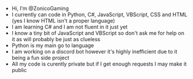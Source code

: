 - Hi, I’m @ZonicoGaming
- I currently can code in Python, C#, JavaScript, VBScript, CSS and HTML (yes I know HTML isn't a proper language)
- I am learning C# and I am not fluent in it just yet
- I know a tiny bit of JavaScript and VBScript so don't ask me for help on it as will probably be just as clueless
- Python is my main go to language  
- I am working on a discord bot however it's highly inefficient due to it being a fun side project 
- All my code is curently private but if I get enough requests I may make it public

<!---
ZonicoGaming/ZonicoGaming is a ✨ special ✨ repository because its `README.md` (this file) appears on your GitHub profile.
You can click the Preview link to take a look at your changes.
--->
